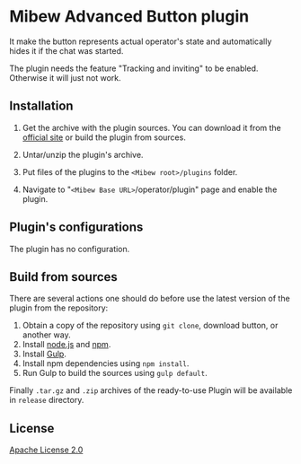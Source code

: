 # Mibew Advanced Button plugin

It make the button represents actual operator's state and automatically hides it if the chat was started.

The plugin needs the feature "Tracking and inviting" to be enabled. Otherwise it will just not work.

## Installation

1. Get the archive with the plugin sources. You can download it from the [official site](https://mibew.org/plugins#mibew-advanced-button) or build the plugin from sources.

2. Untar/unzip the plugin's archive.

3. Put files of the plugins to the `<Mibew root>/plugins` folder.

4. Navigate to "`<Mibew Base URL>`/operator/plugin" page and enable the plugin.

## Plugin's configurations

The plugin has no configuration.

## Build from sources

There are several actions one should do before use the latest version of the plugin from the repository:

1. Obtain a copy of the repository using `git clone`, download button, or another way.
2. Install [node.js](http://nodejs.org/) and [npm](https://www.npmjs.org/).
3. Install [Gulp](http://gulpjs.com/).
4. Install npm dependencies using `npm install`.
5. Run Gulp to build the sources using `gulp default`.

Finally `.tar.gz` and `.zip` archives of the ready-to-use Plugin will be available in `release` directory.


## License

[Apache License 2.0](http://www.apache.org/licenses/LICENSE-2.0.html)
